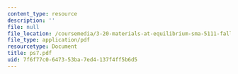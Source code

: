 ```yaml
---
content_type: resource
description: ''
file: null
file_location: /coursemedia/3-20-materials-at-equilibrium-sma-5111-fall-2003/7f6f77c0647353ba7ed4137f4ff5b6d5_ps7.pdf
file_type: application/pdf
resourcetype: Document
title: ps7.pdf
uid: 7f6f77c0-6473-53ba-7ed4-137f4ff5b6d5
---
```

